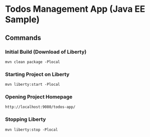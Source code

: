 # Todos Management App (Java EE Sample)

## Commands

### Initial Build (Download of Liberty)

`mvn clean package -Plocal`

### Starting Project on Liberty

`mvn liberty:start -Plocal` 

### Opening Project Homepage

`http://localhost:9080/todos-app/`

### Stopping Liberty

`mvn liberty:stop -Plocal` 

